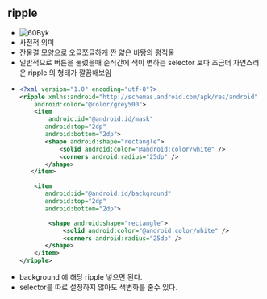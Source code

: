 ripple
---
* ![60Byk](https://user-images.githubusercontent.com/51182964/128011953-3ec6cac3-89e3-48a9-b509-87d309c3bfd0.gif)
* 사전적 의미
 * 잔물결 모양으로 오글쪼글하게 짠 얇은 바탕의 평직물
* 일반적으로 버튼을 눌렀을때 순식간에 색이 변하는 selector 보다 조금더 자연스러운 ripple 의 형태가 깔끔해보임
* ```xml
  <?xml version="1.0" encoding="utf-8"?>
  <ripple xmlns:android="http://schemas.android.com/apk/res/android"
      android:color="@color/grey500">
      <item
          android:id="@android:id/mask"
         android:top="2dp"
         android:bottom="2dp">
         <shape android:shape="rectangle">
             <solid android:color="@android:color/white" />
             <corners android:radius="25dp" />
         </shape>
     </item>      

      <item
         android:id="@android:id/background"
         android:top="2dp"
         android:bottom="2dp">

          <shape android:shape="rectangle">
              <solid android:color="@android:color/white" />
              <corners android:radius="25dp" />
         </shape>
      </item>
  </ripple>
  
* background 에 해당 ripple 넣으면 된다.
* selector를 따로 설정하지 않아도 색변화를 줄수 있다.
